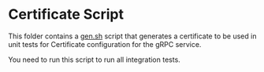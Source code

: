 # Certificate Script

This folder contains a [gen.sh](gen.sh) script that generates a certificate to be used in unit tests for Certificate configuration for the gRPC service.

You need to run this script to run all integration tests.